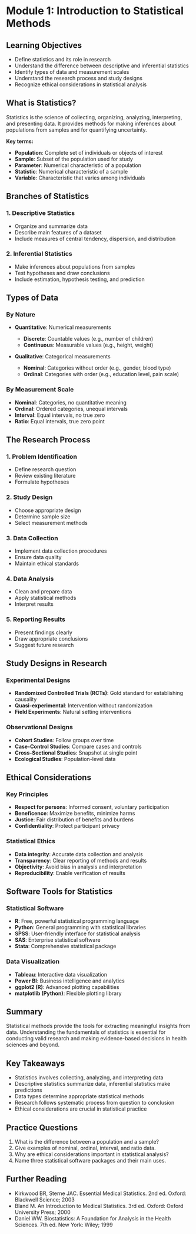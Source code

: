 # Module 1: Introduction to Statistical Methods

## Learning Objectives
- Define statistics and its role in research
- Understand the difference between descriptive and inferential statistics
- Identify types of data and measurement scales
- Understand the research process and study designs
- Recognize ethical considerations in statistical analysis

## What is Statistics?

Statistics is the science of collecting, organizing, analyzing, interpreting, and presenting data. It provides methods for making inferences about populations from samples and for quantifying uncertainty.

**Key terms:**
- **Population**: Complete set of individuals or objects of interest
- **Sample**: Subset of the population used for study
- **Parameter**: Numerical characteristic of a population
- **Statistic**: Numerical characteristic of a sample
- **Variable**: Characteristic that varies among individuals

## Branches of Statistics

### 1. Descriptive Statistics
- Organize and summarize data
- Describe main features of a dataset
- Include measures of central tendency, dispersion, and distribution

### 2. Inferential Statistics
- Make inferences about populations from samples
- Test hypotheses and draw conclusions
- Include estimation, hypothesis testing, and prediction

## Types of Data

### By Nature
- **Quantitative**: Numerical measurements
  - **Discrete**: Countable values (e.g., number of children)
  - **Continuous**: Measurable values (e.g., height, weight)

- **Qualitative**: Categorical measurements
  - **Nominal**: Categories without order (e.g., gender, blood type)
  - **Ordinal**: Categories with order (e.g., education level, pain scale)

### By Measurement Scale
- **Nominal**: Categories, no quantitative meaning
- **Ordinal**: Ordered categories, unequal intervals
- **Interval**: Equal intervals, no true zero
- **Ratio**: Equal intervals, true zero point

## The Research Process

### 1. Problem Identification
- Define research question
- Review existing literature
- Formulate hypotheses

### 2. Study Design
- Choose appropriate design
- Determine sample size
- Select measurement methods

### 3. Data Collection
- Implement data collection procedures
- Ensure data quality
- Maintain ethical standards

### 4. Data Analysis
- Clean and prepare data
- Apply statistical methods
- Interpret results

### 5. Reporting Results
- Present findings clearly
- Draw appropriate conclusions
- Suggest future research

## Study Designs in Research

### Experimental Designs
- **Randomized Controlled Trials (RCTs)**: Gold standard for establishing causality
- **Quasi-experimental**: Intervention without randomization
- **Field Experiments**: Natural setting interventions

### Observational Designs
- **Cohort Studies**: Follow groups over time
- **Case-Control Studies**: Compare cases and controls
- **Cross-Sectional Studies**: Snapshot at single point
- **Ecological Studies**: Population-level data

## Ethical Considerations

### Key Principles
- **Respect for persons**: Informed consent, voluntary participation
- **Beneficence**: Maximize benefits, minimize harms
- **Justice**: Fair distribution of benefits and burdens
- **Confidentiality**: Protect participant privacy

### Statistical Ethics
- **Data integrity**: Accurate data collection and analysis
- **Transparency**: Clear reporting of methods and results
- **Objectivity**: Avoid bias in analysis and interpretation
- **Reproducibility**: Enable verification of results

## Software Tools for Statistics

### Statistical Software
- **R**: Free, powerful statistical programming language
- **Python**: General programming with statistical libraries
- **SPSS**: User-friendly interface for statistical analysis
- **SAS**: Enterprise statistical software
- **Stata**: Comprehensive statistical package

### Data Visualization
- **Tableau**: Interactive data visualization
- **Power BI**: Business intelligence and analytics
- **ggplot2 (R)**: Advanced plotting capabilities
- **matplotlib (Python)**: Flexible plotting library

## Summary

Statistical methods provide the tools for extracting meaningful insights from data. Understanding the fundamentals of statistics is essential for conducting valid research and making evidence-based decisions in health sciences and beyond.

## Key Takeaways
- Statistics involves collecting, analyzing, and interpreting data
- Descriptive statistics summarize data, inferential statistics make predictions
- Data types determine appropriate statistical methods
- Research follows systematic process from question to conclusion
- Ethical considerations are crucial in statistical practice

## Practice Questions

1. What is the difference between a population and a sample?
2. Give examples of nominal, ordinal, interval, and ratio data.
3. Why are ethical considerations important in statistical analysis?
4. Name three statistical software packages and their main uses.

## Further Reading
- Kirkwood BR, Sterne JAC. Essential Medical Statistics. 2nd ed. Oxford: Blackwell Science; 2003
- Bland M. An Introduction to Medical Statistics. 3rd ed. Oxford: Oxford University Press; 2000
- Daniel WW. Biostatistics: A Foundation for Analysis in the Health Sciences. 7th ed. New York: Wiley; 1999
